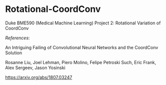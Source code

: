 # Rotational-CoordConv
Duke BME590 (Medical Machine Learning) Project 2: Rotational Variation of CoordConv



*References*:

An Intriguing Failing of Convolutional Neural Networks and the CoordConv Solution

Rosanne Liu, Joel Lehman, Piero Molino, Felipe Petroski Such, Eric Frank, Alex Sergeev, Jason Yosinski

https://arxiv.org/abs/1807.03247


